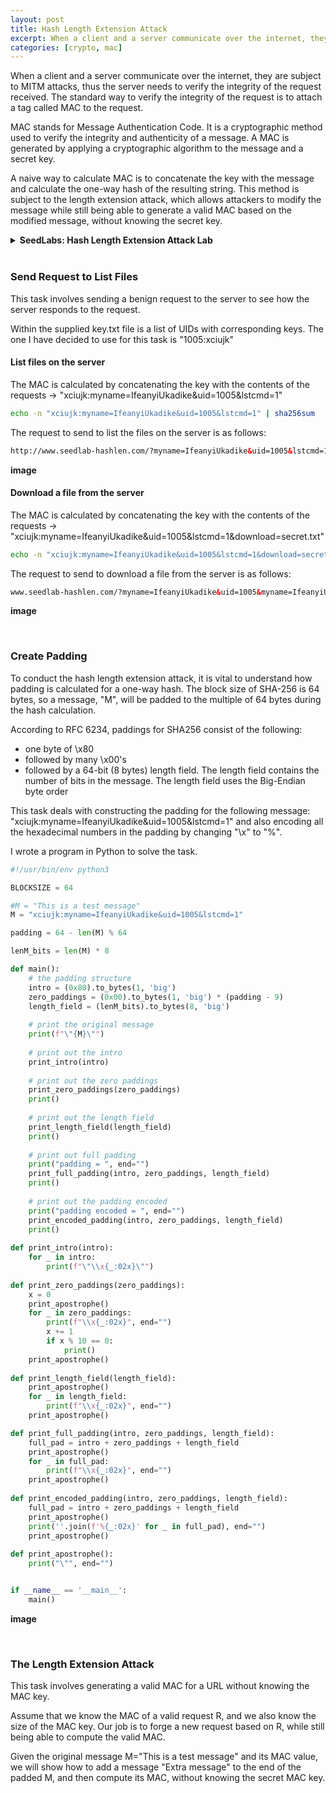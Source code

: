 ```yaml
---
layout: post
title: Hash Length Extension Attack
excerpt: When a client and a server communicate over the internet, they are subject to MITM attacks, thus the server needs to verify the integrity of the request received. The standard way to verify the integrity of the request is to attach a tag called MAC to the request. MAC stands for Message Authentication Code. It is a cryptographic method used to verify the integrity and authenticity of a message. A MAC is generated by applying a cryptographic algorithm to the message and a secret key.
categories: [crypto, mac]
---
```


When a client and a server communicate over the internet, they are subject to MITM attacks, thus the server needs to verify the integrity of the request received. The standard way to verify the integrity of the request is to attach a tag called MAC to the request.

MAC stands for Message Authentication Code. It is a cryptographic method used to verify the integrity and authenticity of a message. A MAC is generated by applying a cryptographic algorithm to the message and a secret key.

A naive way to calculate MAC is to concatenate the key with the message and calculate the one-way hash of the resulting string. This method is subject to the length extension attack, which allows attackers to modify the message while still being able to generate a valid MAC based on the modified message, without knowing the secret
key.

<details>
<summary><b>SeedLabs: Hash Length Extension Attack Lab</b></summary>
<div markdown="1">

- [Hash Length Extension Attack Lab](https://seedsecuritylabs.org/Labs_20.04/Files/Crypto_Hash_Length_Ext/Crypto_Hash_Length_Ext.pdf)

___
</div></details>


<br>

###  Send Request to List Files

This task involves sending a benign request to the server to see how the server responds to the request.

Within the supplied key.txt file is a list of UIDs with corresponding keys. The one I have decided to use for this task is "1005:xciujk"

#### List files on the server

The MAC is calculated by concatenating the key with the contents of the requests -> "xciujk:myname=IfeanyiUkadike&uid=1005&lstcmd=1"

```bash
echo -n "xciujk:myname=IfeanyiUkadike&uid=1005&lstcmd=1" | sha256sum
```

The request to send to list the files on the server is as follows:

```html
http://www.seedlab-hashlen.com/?myname=IfeanyiUkadike&uid=1005&lstcmd=1&mac=d7b362c568eb7ec56b0a6f748c602610038e44cd9e3034f59d95ddcb40b61e3a
```

**image**

#### Download a file from the server

The MAC is calculated by concatenating the key with the contents of the requests -> "xciujk:myname=IfeanyiUkadike&uid=1005&lstcmd=1&download=secret.txt"

```bash
echo -n "xciujk:myname=IfeanyiUkadike&uid=1005&lstcmd=1&download=secret.txt" | sha256sum
```

The request to send to download a file from the server is as follows:

```html
www.seedlab-hashlen.com/?myname=IfeanyiUkadike&uid=1005&myname=IfeanyiUkadike&uid=1005&lstcmd=1&download=secret.txt&mac=ab0424810a8d1dac9cca1a6190b4458cb96dee8f0b12728fe0e9b84c2c1f98ee
```

**image**


<br>

###  Create Padding

To conduct the hash length extension attack, it is vital to understand how padding is calculated for a one-way hash. The block size of SHA-256 is 64 bytes, so a message, "M", will be padded to the multiple of 64 bytes during the hash calculation.

According to RFC 6234, paddings for SHA256 consist of the following:
- one byte of \x80
- followed by many \x00's
- followed by a 64-bit (8 bytes) length field. The length field contains the number of bits in the message. The length field uses the Big-Endian byte order

This task deals with constructing the padding for the following message: "xciujk:myname=IfeanyiUkadike&uid=1005&lstcmd=1" and also encoding all the hexadecimal numbers in the padding by changing "\x" to "%".

I wrote a program in Python to solve the task.

```python
#!/usr/bin/env python3

BLOCKSIZE = 64

#M = "This is a test message"
M = "xciujk:myname=IfeanyiUkadike&uid=1005&lstcmd=1"

padding = 64 - len(M) % 64

lenM_bits = len(M) * 8

def main():
    # the padding structure
    intro = (0x80).to_bytes(1, 'big')
    zero_paddings = (0x00).to_bytes(1, 'big') * (padding - 9)
    length_field = (lenM_bits).to_bytes(8, 'big')
    
    # print the original message
    print(f"\"{M}\"")
    
    # print out the intro
    print_intro(intro)
    
    # print out the zero paddings
    print_zero_paddings(zero_paddings) 
    print()
    
    # print out the length field
    print_length_field(length_field)   
    print()
    
    # print out full padding
    print("padding = ", end="")
    print_full_padding(intro, zero_paddings, length_field)
    print()
    
    # print out the padding encoded
    print("padding encoded = ", end="")
    print_encoded_padding(intro, zero_paddings, length_field)
    print()
    
def print_intro(intro):
    for _ in intro:
        print(f"\"\\x{_:02x}\"")
        
def print_zero_paddings(zero_paddings):
    x = 0
    print_apostrophe()
    for _ in zero_paddings:
        print(f"\\x{_:02x}", end="")
        x += 1
        if x % 10 == 0:
            print()
    print_apostrophe()
        
def print_length_field(length_field):
    print_apostrophe()
    for _ in length_field:
        print(f"\\x{_:02x}", end="")
    print_apostrophe()

def print_full_padding(intro, zero_paddings, length_field):
    full_pad = intro + zero_paddings + length_field
    print_apostrophe()
    for _ in full_pad:
        print(f"\\x{_:02x}", end="")
    print_apostrophe()
        
def print_encoded_padding(intro, zero_paddings, length_field):
    full_pad = intro + zero_paddings + length_field
    print_apostrophe()
    print(''.join(f'%{_:02x}' for _ in full_pad), end="") 
    print_apostrophe()
    
def print_apostrophe():
    print("\"", end="")    


if __name__ == '__main__':
    main()
```

**image**


<br>

### The Length Extension Attack

This task involves generating a valid MAC for a URL without knowing the MAC key.

Assume that we know the MAC of a valid request R, and we also know the size of the MAC key. Our job is to forge a new request based on R, while still being able to compute the valid MAC.

Given the original message M="This is a test message" and its MAC value, we will show how to add a message "Extra message" to the end of the padded M, and then compute its MAC, without knowing the secret MAC key.
